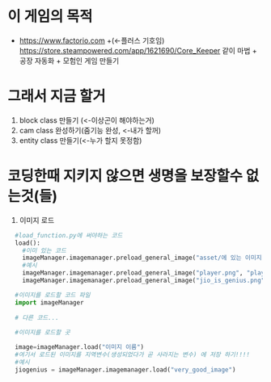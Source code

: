 # 이 게임의 목적
- https://www.factorio.com +(<-플러스 기호임) https://store.steampowered.com/app/1621690/Core_Keeper 같이 마법 + 공장 자동화 + 모험인 게임 만들기

# 그래서 지금 할거
1. block class 만들기 (<-이상곤이 해야하는거)
2. cam class 완성하기(줌기능 완성, <-내가 할꺼)
3. entity class 만들기(<-누가 할지 못정함)

# 코딩한때 지키지 않으면 생명을 보장할수 없는것(들)
1. 이미지 로드
```load_function.py
  #load_function.py에 써야하는 코드
  load():
    #이미 있는 코드
    imageManager.imagemanager.preload_general_image("asset/에 있는 이미지 이름", "코딩할때 쓸 이미지 이름")
    #예시
    imageManager.imagemanager.preload_general_image("player.png", "player")
    imageManager.imagemanager.preload_general_image("jio_is_genius.png", "very_good_image")
```
```python
  #이미지를 로드할 코드 파일
  import imageManager
   
  # 다른 코드...
  
  #이미지를 로드할 곳

  image=imageManager.load("이미지 이름")
  #여기서 로드된 이미지를 지역변수(생성되었다가 곧 사라지는 변수) 에 저장 하기!!!!
  #예시
  jiogenius = imageManager.imagemanager.load("very_good_image")
   
```
